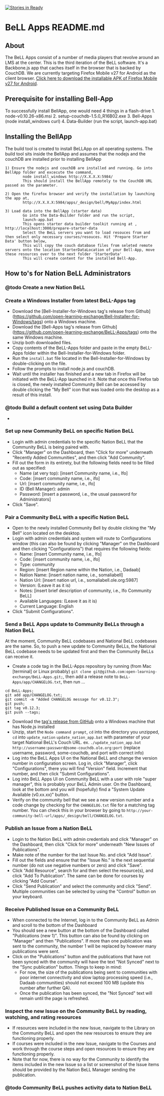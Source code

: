 [![Stories in Ready](https://badge.waffle.io/open-learning-exchange/BeLL-Apps.png?label=ready&title=Ready)](https://waffle.io/open-learning-exchange/BeLL-Apps)
# BeLL Apps README.md

## About
The BeLL Apps consist of a number of media players that revolve around an LMS at the center. This is the third iteration of the BeLL software. It's a Backbone.js app that caches itself in the browser that is backed by CouchDB.  We are currently targeting Firefox Mobile v27 for Android as the client browser.  [Click here to download the installable APK of Firefox Mobile v27 for Android](https://ftp.mozilla.org/pub/mozilla.org/mobile/releases/27.0/android/en-US/fennec-27.0.en-US.android-arm.apk).


## Prerequisite for installing Bell-App
To successfully install BellApp, one would need 4 things in a flash-drive
    1. node-v0.10.26-x86.msi
    2. setup-couchdb-1.5.0_R16B02.exe
    3. Bell-Apps (node install_windows curl)
    4. Data-Builder (run the script, launch-app.bat)

## Installing the BellApp
The build tool is created to install BeLLApp on all operating systems. The build tool sits inside the BellApp and assumes that the nodejs and the couchDB are installed prior to installing BellApp

	1) Ensure the nodejs and couchDB are installed and running. Go into BellApp folder and excecute the command,
			node install_windows http://X.X.X.X:5984/
			This should install the BellApp remotely to the CouchDB URL passed as the parameter.

	2) Open the firefox browser and verify the installation by launching the app at,
			http://X.X.X.X:5984/apps/_design/bell/MyApp/index.html

  	3) Load data into the BellApp (starter data)
			Go into the Data-Builder folder and run the script,
			launch-app.bat
			This opens starter data builder toolkit running at , http://localhost:3000/prepare-starter-data
			Select the BeLL servers you want to load resouces from and then select only necessary courses/resouces. Hit 'Prepare Starter Data' button below,
			This will copy the couch database files from seleted remote servers onto the location StarterDataLocation of your Bell-App, move these resources over to the next folder 'StarterData'
			This will create content for the installed Bell-App.


## How to's for Nation BeLL Administrators

### @todo Create a new Nation BeLL

### Create a Windows Installer from latest BeLL-Apps tag
- Download the [Bell-Installer-for-Windows tag's release from Github] (https://github.com/open-learning-exchange/Bell-Installer-for-Windows/tags) onto a Windows machine. 
- Download the [Bell-Apps tag's release from Github] (https://github.com/open-learning-exchange/BeLL-Apps/tags) onto the same Windows machine. 
- Unzip both downloaded files.
- Copy contents of the BeLL-Apps folder and paste in the empty BeLL-Apps folder within the Bell-Installer-for-Windows folder.
- Run the `install.bat` file located in the Bell-Installer-for-Windows by double-clicking on the file.
- Follow the prompts to install node.js and couchDB.
- Wait until the installer has finished and a new tab in Firefox will be initiated with the BeLL-App launched in it. Note that once this Firefox tab is closed, the newly installed Community Bell can be accessed by double clicking the "My Bell" icon that was loaded onto the desktop as a result of this install.

### @todo Build a default content set using Data Builder
- 

### Set up new Community BeLL on specific Nation BeLL
- Login with admin credentials to the specific Nation BeLL that the Community BeLL is being paired with.
- Click "Manager" on the Dashboard, then "Click for more" underneath "Recently Added Communities", and then click "Add Community".
- Fill out the form in its entirety, but the following fields need to be filled out as specified:
	- Name (at very top): 	[insert Community name, i.e., Ifo]
	- Code:			[insert community name, i.e., ifo]
	- Url:			[insert community name, i.e., ifo]
	- ID (Bell Manager):	admin
	- Password:		[insert a password, i.e., the usual password for Administrators]
- Click "Save".

### Pair a Community BeLL with a specific Nation BeLL
- Open to the newly installed Community Bell by double clicking the "My Bell" icon located on the desktop.
- Login with admin credentials and system will route to Configurations window (this can also be found by clicking "Manager" on the Dashboard and then clicking "Configurations") that requires the following fields:
	- Name:			[insert Community name, i.e., Ifo]
	- Code:			[insert community name, i.e., ifo]
	- Type:			community
	- Region:		[insert Region name within the Nation, i.e., Dadaab]
	- Nation Name:		[insert nation name, i.e., somaliabell]
	- Nation Url:		[insert nation url, i.e., somaliabell.ole.org:5987]
	- Version:		(Leave it as it is)
	- Notes:		[insert brief description of community, i.e., Ifo Community BeLL]
	- Available Languages:	(Leave it as it is)
	- Current Language:	English
- Click "Submit Configurations".

### Send a BeLL Apps update to Community BeLLs through a Nation BeLL
At the moment, Community BeLL codebases and National BeLL codebases are the same.
 So, to push a new update to Community BeLLs, the National BeLL codebase needs to be updated first and then the Community BeLLs can receive it.

- Create a code tag in the BeLL-Apps repository by running (from Mac [terminal] or Linux probably)
`git clone git@github.com:open-learning-exchange/BeLL-Apps.git;`, then add a release note to `BeLL-Apps/app/CHANGELOG.txt`, then run ...
```
cd BeLL-Apps;
git add app/CHANGELOG.txt;
git commit -m "Added CHANGELOG message for v0.12.3";
git push;
git tag v0.12.3;
git push --tags;
```
- Download the [tag's release from GitHub](https://github.com/open-learning-exchange/BeLL-Apps/tags) onto a Windows machine that has Node.js installed
- Unzip, start the `Node command prompt`, `cd` into the directory you unzipped, `cd` into `update_nation` `update_nation_app.bat` with parameter of your target National BeLL's Couch URL. ex. `./update_nation_app.bat http://username:password@some-couchdb.ole.org:port` (replace username, password, some-couchdb, and port with correct info)
- Log into the BeLL Apps UI on the National BeLL and change the version number in configuration screen. Log in, click "Manager", click "Configurations", there you will find "Version" field. Increment that number, and then click "Submit Configurations".
- Log into BeLL Apps UI on Community BeLL with a user with role "super manager", this is probably your BeLL Admin user. On the Dashboard, look at the bottom and you will (hopefully) find a "System Update Available (v0.xx.xx)" button.
- Verify on the community bell that we see a new version number and a code change by checking for the `CHANGELOG.txt` file for a matching tag number. You can check this in your browser by going to `http://your-community-bell-url/apps/_design/bell/CHANGELOG.txt`.

### Publish an Issue from a Nation BeLL
- Login to the Nation BeLL with admin credentials and click "Manager" on the Dashboard, then click "Click for more" underneath "New Issues of Publications".
- Make note of the number for the last Issue No. and click "Add Issue".
- Fill out the fields and ensure that the "Issue No." is the next sequential number (do not use negative numbers or zero) and click "Save".
- Click "Add Resource", search for and then select the resource(s), and click "Add To Publication". The same can be done for courses by clicking "Add Course".
- Click "Send Publication" and select the community and click "Send". Multiple communities can be selected by using the "Control" button on your keyboard.

### Receive Published Issue on a Community BeLL
- When connected to the Internet, log in to the Community BeLL as Admin and scroll to the bottom of the Dashboard
- You should see a new button at the bottom of the Dashboard called "Publications (new 1)". This button can also be found by clicking on "Manager" and then "Publications". If more than one publication was sent to the community, the number 1 will be replaced by however many publications were sent.
- Click on the "Publications" button and the publications that have not been synced with the community will have the text "Not Synced" next to the "Sync publication" button. Things to keep in mind:
	- For now, the size of the publications being sent to communities with poor internet connectivity and slow laptop processing speed (i.e., Dadaab communities) should not exceed 100 MB (update this number after further QA).
	- Once the publication has been synced, the "Not Synced" text will remain until the page is refreshed.

### Inspect the new Issue on the Community BeLL by reading, watching, and rating resources
- If resources were included in the new Issue, navigate to the Library on the Community BeLL and open the new resources to ensure they are functioning properly.
- If courses were included in the new Issue, navigate to the Courses and work through the course steps and open resources to ensure they are functioning properly.
- Note that for now, there is no way for the Community to identify the items included in the new Issue so a list or screenshot of the Issue items should be provided by the Nation BeLL Manager sending the publication.

### @todo Community BeLL pushes activity data to Nation BeLL
